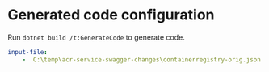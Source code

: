 # Generated code configuration

Run `dotnet build /t:GenerateCode` to generate code.

``` yaml
input-file:
    -  C:\temp\acr-service-swagger-changes\containerregistry-orig.json
```
